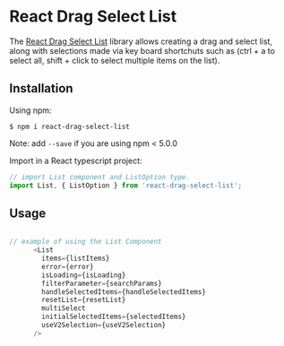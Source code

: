 # React Drag Select List


The [React Drag Select List](https://www.npmjs.com/package/react-drag-select-list) library allows creating a drag and select list, along with selections made via key board shortchuts such as (ctrl + a to select all, shift + click to select multiple items on the list).

## Installation

Using npm:
```shell
$ npm i react-drag-select-list
```
Note: add `--save` if you are using npm < 5.0.0

Import in a React typescript project:
```js
// import List component and ListOption type.
import List, { ListOption } from 'react-drag-select-list';

```

## Usage

```js

// example of using the List Component
      <List
        items={listItems}
        error={error}
        isLoading={isLoading}
        filterParameter={searchParams}
        handleSelectedItems={handleSelectedItems}
        resetList={resetList}
        multiSelect
        initialSelectedItems={selectedItems}
        useV2Selection={useV2Selection}
      />
```

